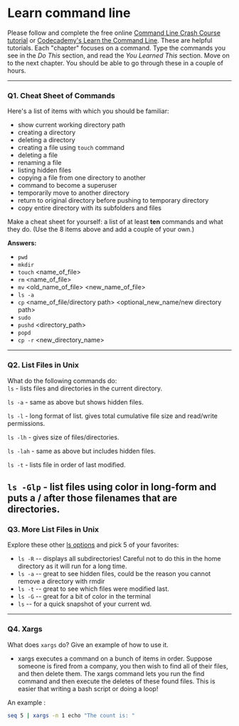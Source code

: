 # Learn command line

Please follow and complete the free online [Command Line Crash Course
tutorial](https://web.archive.org/web/20160708171659/http://cli.learncodethehardway.org/book/) or [Codecademy's Learn the Command Line](https://www.codecademy.com/learn/learn-the-command-line). These are helpful tutorials. Each "chapter" focuses on a command. Type the commands you see in the _Do This_ section, and read the _You Learned This_ section. Move on to the next chapter. You should be able to go through these in a couple of hours.

---

### Q1.  Cheat Sheet of Commands  

Here's a list of items with which you should be familiar:  
* show current working directory path
* creating a directory
* deleting a directory
* creating a file using `touch` command
* deleting a file
* renaming a file
* listing hidden files
* copying a file from one directory to another
* command to become a superuser
* temporarily move to another directory
* return to original directory before pushing to temporary directory
* copy entire directory with its subfolders and files

Make a cheat sheet for yourself: a list of at least **ten** commands and what they do.  (Use the 8 items above and add a couple of your own.)

**Answers:**

* `pwd`
* `mkdir`
* `touch` <name_of_file>
* `rm` <name_of_file>
* `mv` <old_name_of_file> <new_name_of_file>
* `ls -a`
* `cp` <name_of_file/directory path> <optional_new_name/new directory path>
* `sudo`
* `pushd` <directory_path>
* `popd`
* `cp -r` <directory> <new_directory_name>

---

### Q2.  List Files in Unix   

What do the following commands do:  
`ls` - lists files and directories in the current directory.

`ls -a`  - same as above but shows hidden files.

`ls -l`  - long format of list. gives total cumulative file size and read/write permissions.

`ls -lh`  - gives size of files/directories.

`ls -lah` - same as above but includes hidden files.

`ls -t` - lists file in order of last modified.

`ls -Glp`  - list files using color in long-form and puts a / after those filenames that are directories.
---

### Q3.  More List Files in Unix  

Explore these other [ls options](http://www.techonthenet.com/unix/basic/ls.php) and pick 5 of your favorites:

* `ls -R` -- displays all subdirectories! Careful not to do this in the home directory as it will run for a long time.
* `ls -a` -- great to see hidden files, could be the reason you cannot remove a directory with rmdir
* `ls -t` -- great to see which files were modified last.
* `ls -G` -- great for a bit of color in the terminal
* `ls` -- for a quick snapshot of your current wd.

---

### Q4.  Xargs   

What does `xargs` do? Give an example of how to use it.

* xargs executes a command on a bunch of items in order. Suppose someone is fired from a company, you then wish to find all of their files, and then delete them. The xargs command lets you run the find command and then execute the deletes of these found files. This is easier that writing a bash script or doing a loop!

An example :
 ```bash
seq 5 | xargs -n 1 echo "The count is: "
```

 

